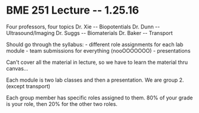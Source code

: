 BME 251 Lecture -- 1.25.16
==
Four professors, four topics
	Dr. Xie -- Biopotentials
	Dr. Dunn -- Ultrasound/Imaging
	Dr. Suggs -- Biomaterials
	Dr. Baker -- Transport

Should go through the syllabus:
	- different role assignments for each lab module
	- team submissions for everything (nooOOOOOOO)
	- presentations

Can't cover all the material in lecture, so we have to learn the material thru canvas...

Each module is two lab classes and then a presentation. We are group 2. 
	(except transport)

Each group member has specific roles assigned to them. 80% of your grade is your role, then 20% for the other two roles.


